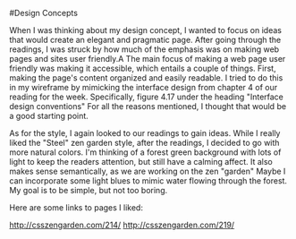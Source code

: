 #Design Concepts

When I was thinking about my design concept, I wanted to focus on ideas that would create an elegant and pragmatic page. 
After going through the readings, I was struck by how much of the emphasis was on making web pages and sites user friendly.A
The main focus of making a web page user friendly was making it accessible, which entails a couple of things. First, making the 
page's content organized and easily readable. I tried to do this in my wireframe by mimicking the interface design from chapter 4 
of our reading for the week. Specifically, figure 4.17 under the heading "Interface design conventions" For all the reasons
mentioned, I thought that would be a good starting point. 

As for the style, I again looked to our readings to gain ideas. While I really liked the "Steel" zen garden style, after the
readings, I decided to go with more natural colors. I'm thinking of a forest green background with lots of light to keep the
readers attention, but still have a calming affect. It also makes sense semantically, as we are working on the zen "garden" 
Maybe I can incorporate some light blues to mimic water flowing through the forest. My goal is to be simple, but not too
boring.

Here are some links to pages I liked:

http://csszengarden.com/214/
http://csszengarden.com/219/